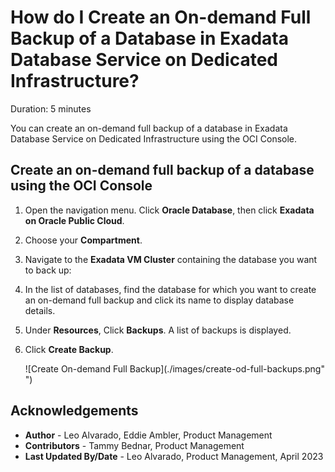 # How do I Create an On-demand Full Backup of a Database in Exadata Database Service on Dedicated Infrastructure?
Duration: 5 minutes

You can create an on-demand full backup of a database in Exadata Database Service on Dedicated Infrastructure using the OCI Console.  


## Create an on-demand full backup of a database using the OCI Console

1. Open the navigation menu. Click **Oracle Database**, then click **Exadata on Oracle Public Cloud**.

2. Choose your **Compartment**.

3. Navigate to the **Exadata VM Cluster** containing the database you want to back up:

4. In the list of databases, find the database for which you want to create an on-demand full backup and click its name to display database details.

5. Under **Resources**, Click **Backups**. A list of backups is displayed.

6. Click **Create Backup**.

    ![Create On-demand Full Backup](./images/create-od-full-backups.png" ")

## Acknowledgements
* **Author** - Leo Alvarado, Eddie Ambler, Product Management
* **Contributors** -  Tammy Bednar, Product Management
* **Last Updated By/Date** - Leo Alvarado, Product Management, April 2023
